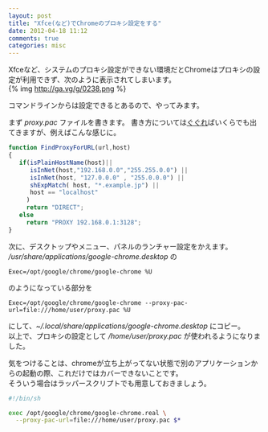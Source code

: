 ```yaml
---
layout: post
title: "Xfce(など)でChromeのプロキシ設定をする"
date: 2012-04-18 11:12
comments: true
categories: misc
---
```


Xfceなど、システムのプロキシ設定ができない環境だとChromeはプロキシの設定が利用できず、次のように表示されてしまいます。  
{% img http://ga.vg/g/0238.png %}

コマンドラインからは設定できるとあるので、やってみます。  

<!-- more -->

まず *proxy.pac* ファイルを書きます。 
書き方については[ぐぐれ](https://www.google.co.jp/search?q=proxy.pac)ばいくらでも出てきますが、例えばこんな感じに。

``` javascript /home/user/proxy.pac
function FindProxyForURL(url,host)
{
   if(isPlainHostName(host)||
      isInNet(host,"192.168.0.0","255.255.0.0") ||
      isInNet(host, "127.0.0.0" , "255.0.0.0") ||
      shExpMatch( host, "*.example.jp") ||
      host == "localhost"
     )
     return "DIRECT";
   else
     return "PROXY 192.168.0.1:3128";
}
```


次に、デスクトップやメニュー、パネルのランチャー設定をかえます。  
*/usr/share/applications/google-chrome.desktop* の

    Exec=/opt/google/chrome/google-chrome %U

のようになっている部分を

    Exec=/opt/google/chrome/google-chrome --proxy-pac-url=file:///home/user/proxy.pac %U

にして、*~/.local/share/applications/google-chrome.desktop* にコピー。  
以上で、プロキシの設定として */home/user/proxy.pac* が使われるようになりました。 

気をつけることは、chromeが立ち上がってない状態で別のアプリケーションからの起動の際、これだけではカバーできないことです。  
そういう場合はラッパースクリプトでも用意しておきましょう。

``` sh /opt/google/chrome/google-chrome
#!/bin/sh

exec /opt/google/chrome/google-chrome.real \
  --proxy-pac-url=file:///home/user/proxy.pac $*
```
